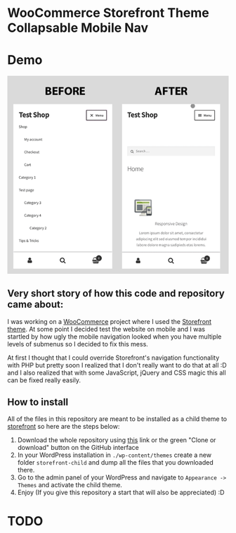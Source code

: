 # WooCommerce Storefront Theme Collapsable Mobile Nav

# Demo

![Demo gif](assets/demo.gif?raw=true "Title")

## Very short story of how this code and repository came about:
I was working on a [WooCommerce](https://woocommerce.com/) project where I used the [Storefront theme](Storefront%20theme).
At some point I decided test the website on mobile and I was startled by how ugly the mobile navigation looked when you have multiple levels of submenus so I decided to fix this mess.

At first I thought that I could override Storefront's navigation functionality with PHP but pretty soon I realized that I don't really want to do that at all :D and I also realized that with some JavaScript, jQuery and CSS magic this all can be fixed really easily.

## How to install
All of the files in this repository are meant to be installed as a child theme to [storefront](https://woocommerce.com/storefront/) so here are the steps below:

 1. Download the whole repository using [this](https://github.com/LubomirGeorgiev/woocommerce-storefront-theme-collapsable-mobile-nav/archive/master.zip) link or the green "Clone or download" button on the GitHub interface
 2. In your WordPress installation in `./wp-content/themes` create a new folder `storefront-child` and dump all the files that you downloaded there.
 3. Go to the admin panel of your WordPress and navigate to `Appearance -> Themes` and activate the child theme.
 4. Enjoy (If you give this repository a start that will also be appreciated) :D

# TODO
